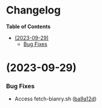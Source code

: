 # Changelog

<!-- START doctoc generated TOC please keep comment here to allow auto update -->
<!-- DON'T EDIT THIS SECTION, INSTEAD RE-RUN doctoc TO UPDATE -->

**Table of Contents**

- [(2023-09-29)](#2023-09-29)
  - [Bug Fixes](#bug-fixes)

<!-- END doctoc generated TOC please keep comment here to allow auto update -->

# (2023-09-29)

### Bug Fixes

- Access fetch-bianry.sh ([ba9a12d](https://github.com/imrushi/markdown-or-hugo-to-medium/commit/ba9a12d8b5739bbd9e5b73fb08a9ec7f135cee97))
